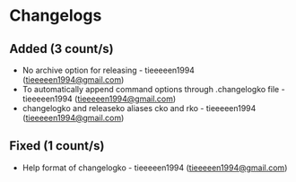 # Changelogs 
## Added (3 count/s)
  + No archive option for releasing - tieeeeen1994 (tieeeeen1994@gmail.com)
  + To automatically append command options through .changelogko file - tieeeeen1994 (tieeeeen1994@gmail.com)
  + changelogko and releaseko aliases cko and rko - tieeeeen1994 (tieeeeen1994@gmail.com)
## Fixed (1 count/s)
  + Help format of changelogko - tieeeeen1994 (tieeeeen1994@gmail.com)

